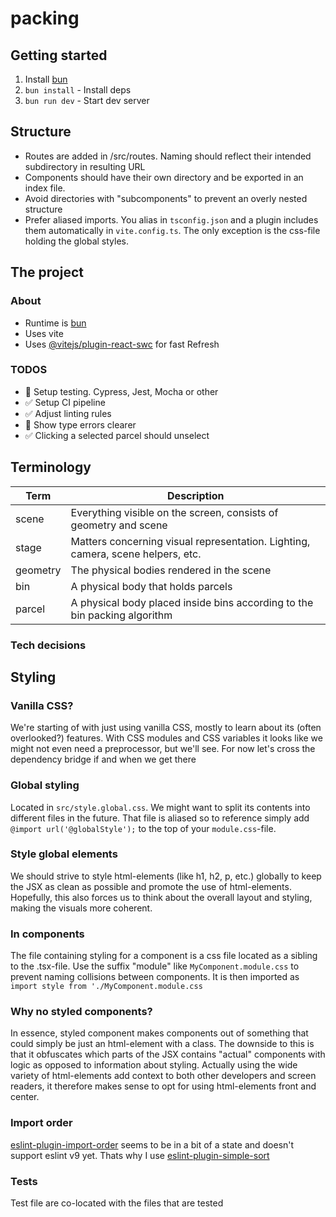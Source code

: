 # packing

## Getting started
1. Install [bun](https://bun.sh/)
2. `bun install` - Install deps
3. `bun run dev` - Start dev server

## Structure
- Routes are added in /src/routes. Naming should reflect their intended subdirectory in resulting URL
- Components should have their own directory and be exported in an index file.
- Avoid directories with "subcomponents" to prevent an overly nested structure
- Prefer aliased imports. You alias in `tsconfig.json` and a plugin includes them automatically in `vite.config.ts`. The only exception is the css-file holding the global styles.

## The project

### About
- Runtime is [bun](https://bun.sh/)
- Uses vite
- Uses [@vitejs/plugin-react-swc](https://github.com/vitejs/vite-plugin-react-swc) for fast Refresh

### TODOS
- 🚧 Setup testing. Cypress, Jest, Mocha or other
- ✅ Setup CI pipeline
- ✅ Adjust linting rules
- 🚧 Show type errors clearer
- ✅ Clicking a selected parcel should unselect

## Terminology
| Term     | Description                                                                     |
| ---------| ------------------------------------------------------------------------------- |
| scene    | Everything visible on the screen, consists of geometry and scene                |
| stage    | Matters concerning visual representation. Lighting, camera, scene helpers, etc. |
| geometry | The physical bodies rendered in the scene                                       |
| bin      | A physical body that holds parcels                                              |
| parcel   | A physical body placed inside bins according to the bin packing algorithm       |

### Tech decisions

## Styling

### Vanilla CSS?
We're starting of with just using vanilla CSS, mostly to learn about its (often overlooked?) features. With CSS modules and CSS variables it looks like we might not even need a preprocessor, but we'll see. For now let's cross the dependency bridge if and when we get there

### Global styling
Located in `src/style.global.css`. We might want to split its contents into different files in the future. That file is aliased so to reference simply add `@import url('@globalStyle');` to the top of your `module.css`-file.

### Style global elements
We should strive to style html-elements (like h1, h2, p, etc.) globally to keep the JSX as clean as possible and promote the use of html-elements. Hopefully, this also forces us to think about the overall layout and styling, making the visuals more coherent.

### In components
The file containing styling for a component is a css file located as a sibling to the .tsx-file. Use the suffix "module" like `MyComponent.module.css` to prevent naming collisions between components.
It is then imported as `import style from './MyComponent.module.css`

### Why no styled components?
In essence, styled component makes components out of something that could simply be just an html-element with a class.
The downside to this is that it obfuscates which parts of the JSX contains "actual" components with logic as opposed to information about styling. Actually using the wide variety of html-elements add context to both other developers and screen readers, it therefore makes sense to opt for using html-elements front and center.

### Import order
[eslint-plugin-import-order](https://github.com/import-js/eslint-plugin-import/issues/2948) seems to be in a bit of a state and doesn't support eslint v9 yet. Thats why I use [eslint-plugin-simple-sort](https://github.com/lydell/eslint-plugin-simple-import-sort)


### Tests
Test file are co-located with the files that are tested